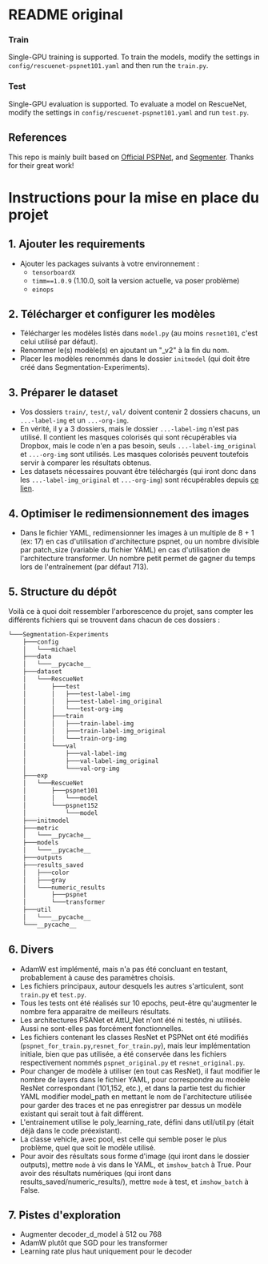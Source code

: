 # README original

### Train
Single-GPU training is supported. To train the models, modify the settings in `config/rescuenet-pspnet101.yaml` and then run the `train.py`.

### Test
Single-GPU evaluation is supported. To evaluate a model on RescueNet, modify the settings in `config/rescuenet-pspnet101.yaml` and run `test.py`.

## References
This repo is mainly built based on [Official PSPNet](https://github.com/hszhao/semseg), and [Segmenter](https://github.com/rstrudel/segmenter). Thanks for their great work!



# Instructions pour la mise en place du projet

## 1. Ajouter les requirements

- Ajouter les packages suivants à votre environnement :
  - `tensorboardX`
  - `timm==1.0.9` (1.10.0, soit la version actuelle, va poser problème)
  - `einops`

## 2. Télécharger et configurer les modèles

- Télécharger les modèles listés dans `model.py` (au moins `resnet101`, c'est celui utilisé par défaut).
- Renommer le(s) modèle(s) en ajoutant un "_v2" à la fin du nom.
- Placer les modèles renommés dans le dossier `initmodel` (qui doit être créé dans Segmentation-Experiments).

## 3. Préparer le dataset

- Vos dossiers `train/`, `test/`, `val/` doivent contenir 2 dossiers chacuns, un `...-label-img` et un `...-org-img`.
- En vérité, il y a 3 dossiers, mais le dossier `...-label-img` n'est pas utilisé. Il contient les masques colorisés qui sont récupérables via Dropbox, mais le code n'en a pas besoin, seuls  `...-label-img_original` et `...-org-img` sont utilisés. Les masques colorisés peuvent toutefois servir à comparer les résultats obtenus.
- Les datasets nécessaires pouvant être téléchargés (qui iront donc dans les  `...-label-img_original` et `...-org-img`) sont récupérables depuis [ce lien](https://springernature.figshare.com/collections/RescueNet_A_High_Resolution_UAV_Semantic_Segmentation_Benchmark_Dataset_for_Natural_Disaster_Damage_Assessment/6647354/1).


## 4. Optimiser le redimensionnement des images

- Dans le fichier YAML, redimensionner les images à un multiple de 8 + 1 (ex: 17) en cas d'utilisation d'architecture pspnet, ou un nombre divisible par patch_size (variable du fichier YAML) en cas d'utilisation de l'architecture transformer. Un nombre petit permet de gagner du temps lors de l'entraînement (par défaut 713).

## 5. Structure du dépôt

Voilà ce à quoi doit ressembler l'arborescence du projet, sans compter les différents fichiers qui se trouvent dans chacun de ces dossiers :

```bash
└───Segmentation-Experiments
    ├───config
    │   └───michael
    ├───data
    │   └───__pycache__
    ├───dataset
    │   └───RescueNet
    │       ├───test
    │       │   ├───test-label-img
    │       │   ├───test-label-img_original
    │       │   └───test-org-img
    │       ├───train
    │       │   ├───train-label-img
    │       │   ├───train-label-img_original
    │       │   └───train-org-img
    │       └───val
    │           ├───val-label-img
    │           ├───val-label-img_original
    │           └───val-org-img
    ├───exp
    │   └───RescueNet
    │       ├───pspnet101
    │       │   └───model
    │       └───pspnet152
    │           └───model
    ├───initmodel
    ├───metric
    │   └───__pycache__
    ├───models
    │   └───__pycache__
    ├───outputs
    ├───results_saved
    │   ├───color
    │   ├───gray
    │   └───numeric_results
    │       ├───pspnet
    │       └───transformer
    ├───util
    │   └───__pycache__
    └───__pycache__
```

## 6. Divers

- AdamW est implémenté, mais n'a pas été concluant en testant, probablement à cause des paramètres choisis.
- Les fichiers principaux, autour desquels les autres s'articulent, sont `train.py` et `test.py`.
- Tous les tests ont été réalisés sur 10 epochs, peut-être qu'augmenter le nombre fera apparaitre de meilleurs résultats.
- Les architectures PSANet et AttU_Net n'ont été ni testés, ni utilisés. Aussi ne sont-elles pas forcément fonctionnelles.
- Les fichiers contenant les classes ResNet et PSPNet ont été modifiés (`pspnet_for_train.py`,`resnet_for_train.py`), mais leur implémentation initiale, bien que pas utilisée, a été conservée dans les fichiers respectivement nommés `pspnet_original.py` et `resnet_original.py`.
- Pour changer de modèle à utiliser (en tout cas ResNet), il faut modifier le nombre de layers dans le fichier YAML, pour correspondre au modèle ResNet correspondant (101,152, etc.), et dans la partie test du fichier YAML modifier model_path en mettant le nom de l'architecture utilisée pour garder des traces et ne pas enregistrer par dessus un modèle existant qui serait tout à fait différent.
- L'entrainement utilise le poly_learning_rate, défini dans util/util.py (était déjà dans le code préexistant).
- La classe vehicle, avec pool, est celle qui semble poser le plus problème, quel que soit le modèle utilisé.
- Pour avoir des résultats sous forme d'image (qui iront dans le dossier outputs), mettre `mode` à vis dans le YAML, et `imshow_batch` à True. Pour avoir des résultats numériques (qui iront dans results_saved/numeric_results/), mettre `mode` à test, et `imshow_batch` à False.


## 7. Pistes d'exploration

- Augmenter decoder_d_model à 512 ou 768
- AdamW plutôt que SGD pour les transformer
- Learning rate plus haut uniquement pour le decoder
